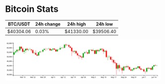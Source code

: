 # Bitcoin Stats

BTC/USDT|24h change|24h high|24h low|
|---|---|---|---|
|$40304.06|0.03%|$41330.00|$39506.40|

<img src="./chart.svg">
